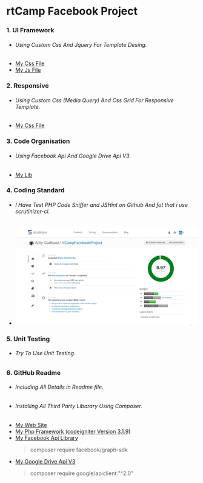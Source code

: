 # rtCamp Facebook Project
### 1. UI Framework
- ###### Using Custom Css And Jquery For Template Desing. 
- [My Css File](https://github.com/AjAy-Gadhwal/rtCampFacebookProject/blob/master/assets/css/myStyle.css)
- [My Js File](https://github.com/AjAy-Gadhwal/rtCampFacebookProject/blob/master/assets/js/myScript.css)

### 2. Responsive
- ###### Using Custom Css (Media Query) And Css Grid For Responsive Template. 
- [My Css File](https://github.com/AjAy-Gadhwal/rtCampFacebookProject/blob/master/assets/css/myStyle.css)

### 3. Code Organisation
- ###### Using Facebook Api And Google Drive Api V3. 
- [My Lib](https://github.com/AjAy-Gadhwal/rtCampFacebookProject/lib/)

### 4. Coding Standard
- ###### I Have Test PHP Code Sniffer and JSHint on Github And fot that i use scrutinizer-ci.
- ![alt text](https://github.com/AjAy-Gadhwal/rtCampFacebookProject/blob/master/assets/images/scrutinizer.png)

### 5. Unit Testing
- ###### Try To Use Unit Testing.

### 6. GitHub Readme
- ###### Including All Details in Readme file. 
- ###### Installing All Third Party Libarary Using Composer. 
- [My Web Site](http://rtcampajay.apsismanagement.com/)
- [My Php Framework (codeigniter Version 3.1.9)](https://www.codeigniter.com/)
- [My Facebook Api Library](https://developers.facebook.com/docs/php/gettingstarted)
  >composer require facebook/graph-sdk
- [My Google Drive Api V3](https://developers.google.com/drive/api/v3/quickstart/php)
  > composer require google/apiclient:"^2.0"




